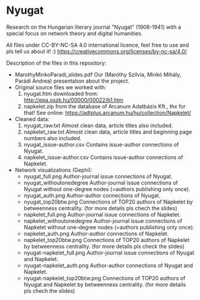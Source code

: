 # Nyugat
Research on the Hungarian literary journal "Nyugat" (1908-1941) with a special focus on network theory and digital humanities.

All files under CC-BY-NC-SA 4.0 international licence, feel free to use and pls tell us about it! :)
https://creativecommons.org/licenses/by-nc-sa/4.0/


Description of the files in this repository:
- MarothyMinkoParadi_slides.pdf Our (Maróthy Szilvia, Minkó Mihály, Parádi Andrea) presentation about the project.
- Original source files we worked with:
  1. nyugat.htm downloaded from: http://epa.oszk.hu/00000/00022/b1.htm
  2. napkelet.zip from the database of Arcanum Adatbázis Kft., thx for that! See online: https://adtplus.arcanum.hu/hu/collection/Napkelet/
- Cleaned data:
  1. nyugat_raw.txt Almost clean data, article titles also included.
  2. napkelet_raw.txt Almost clean data, article titles and beginning page numbers also included.
  3. nyugat_issue-author.csv Contains issue-author connections of Nyugat.
  4. napkelet_issue-author.csv Contains issue-author connections of Napkelet.
- Network visualizations (Gephi):
  - nyugat_full.png Author-journal issue connections of Nyugat.
  - nyugat_withoutonedegree Author-journal issue connections of Nyugat without one-degree nodes (=authors publishing only once).
  - nyugat_auth.png Author-author connections of Nyugat.
  - nyugat_top20btw.png Connections of TOP20 authors of Napkelet by betweenness centrality. (for more details pls chech the slides)
  - napkelet_full.png Author-journal issue connections of Napkelet.
  - napkelet_withoutonedegree Author-journal issue connections of Napkelet without one-degree nodes (=authors publishing only once).
  - napkelet_auth.png Author-author connections of Napkelet.
  - napkelet_top20btw.png Connections of TOP20 authors of Napkelet by betweenness centrality. (for more details pls check the slides)
  - nyugat-napkelet_full.png Author-journal issue connections of Nyugat and Napkelet.
  - nyugat-napkelet_auth.png Author-author connections of Nyugat and Napkelet.
  - nyugat-napkelet_top20btw.png Connections of TOP20 authors of Nyugat and Napkelet by betweenness centrality. (for more details pls chech the slides)
